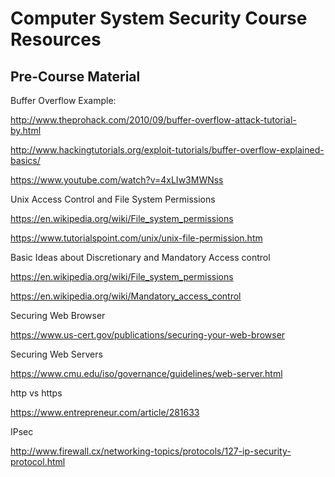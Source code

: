 # Computer System Security Course Resources


## Pre-Course Material

Buffer Overflow Example:

http://www.theprohack.com/2010/09/buffer-overflow-attack-tutorial-by.html

http://www.hackingtutorials.org/exploit-tutorials/buffer-overflow-explained-basics/

https://www.youtube.com/watch?v=4xLIw3MWNss

Unix Access Control and File System Permissions

https://en.wikipedia.org/wiki/File_system_permissions

https://www.tutorialspoint.com/unix/unix-file-permission.htm

Basic Ideas about Discretionary and Mandatory Access control

https://en.wikipedia.org/wiki/File_system_permissions

https://en.wikipedia.org/wiki/Mandatory_access_control

Securing Web Browser

https://www.us-cert.gov/publications/securing-your-web-browser

Securing Web Servers

https://www.cmu.edu/iso/governance/guidelines/web-server.html

http vs https

https://www.entrepreneur.com/article/281633

IPsec

http://www.firewall.cx/networking-topics/protocols/127-ip-security-protocol.html
